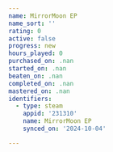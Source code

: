 ```yaml
---
name: MirrorMoon EP
name_sort: ''
rating: 0
active: false
progress: new
hours_played: 0
purchased_on: .nan
started_on: .nan
beaten_on: .nan
completed_on: .nan
mastered_on: .nan
identifiers:
  - type: steam
    appid: '231310'
    name: MirrorMoon EP
    synced_on: '2024-10-04'

---
```

